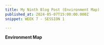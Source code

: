 ```yaml
---
title: My Ninth Blog Post (Environment Map)
published_at: 2024-05-07T15:00:00.000Z
snippet: WEEK 7 - SESSION 1

---
```

**Environment Map**
<!-- **A simple map of your environment, produced either traditionally or digitally, that shows how the user will move through the space from beginning to end** -->





<!-- # This is h1

## This is h2

_underline_

**bold** -->
